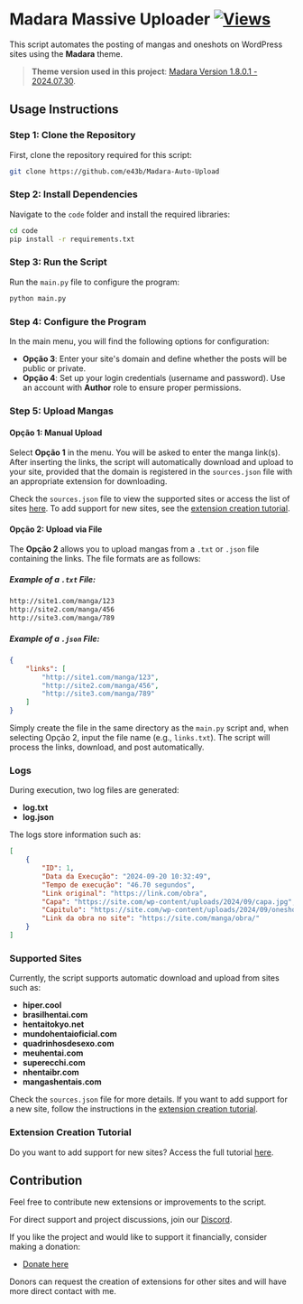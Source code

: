 # Madara Massive Uploader [![Views](https://hits.sh/github.com/e43bmdra/hits.svg)](https://github.com/e43b/Madara-Auto-Upload/)

This script automates the posting of mangas and oneshots on WordPress sites using the **Madara** theme.

> **Theme version used in this project**: [Madara Version 1.8.0.1 - 2024.07.30](https://mangabooth.com/product/wp-manga-theme-madara/).

## Usage Instructions

### Step 1: Clone the Repository

First, clone the repository required for this script:

```bash
git clone https://github.com/e43b/Madara-Auto-Upload
```

### Step 2: Install Dependencies

Navigate to the `code` folder and install the required libraries:

```bash
cd code
pip install -r requirements.txt
```

### Step 3: Run the Script

Run the `main.py` file to configure the program:

```bash
python main.py
```

### Step 4: Configure the Program

In the main menu, you will find the following options for configuration:

- **Opção 3**: Enter your site's domain and define whether the posts will be public or private.
- **Opção 4**: Set up your login credentials (username and password). Use an account with **Author** role to ensure proper permissions.

### Step 5: Upload Mangas

#### Opção 1: Manual Upload

Select **Opção 1** in the menu. You will be asked to enter the manga link(s). After inserting the links, the script will automatically download and upload to your site, provided that the domain is registered in the `sources.json` file with an appropriate extension for downloading.

Check the `sources.json` file to view the supported sites or access the list of sites [here](#sites-suportados). To add support for new sites, see the [extension creation tutorial](#tutorial-de-criação-de-extensões).

#### Opção 2: Upload via File

The **Opção 2** allows you to upload mangas from a `.txt` or `.json` file containing the links. The file formats are as follows:

##### Example of a `.txt` File:

```txt
http://site1.com/manga/123
http://site2.com/manga/456
http://site3.com/manga/789
```

##### Example of a `.json` File:

```json
{
    "links": [
        "http://site1.com/manga/123",
        "http://site2.com/manga/456",
        "http://site3.com/manga/789"
    ]
}
```

Simply create the file in the same directory as the `main.py` script and, when selecting Opção 2, input the file name (e.g., `links.txt`). The script will process the links, download, and post automatically.

### Logs

During execution, two log files are generated:

- **log.txt**
- **log.json**

The logs store information such as:

```json
[
    {
        "ID": 1,
        "Data da Execução": "2024-09-20 10:32:49",
        "Tempo de execução": "46.70 segundos",
        "Link original": "https://link.com/obra",
        "Capa": "https://site.com/wp-content/uploads/2024/09/capa.jpg",
        "Capitulo": "https://site.com/wp-content/uploads/2024/09/oneshot.zip",
        "Link da obra no site": "https://site.com/manga/obra/"
    }
]
```

### Supported Sites

Currently, the script supports automatic download and upload from sites such as:

- **hiper.cool**
- **brasilhentai.com**
- **hentaitokyo.net**
- **mundohentaioficial.com**
- **quadrinhosdesexo.com**
- **meuhentai.com**
- **superecchi.com**
- **nhentaibr.com**
- **mangashentais.com**

Check the `sources.json` file for more details. If you want to add support for a new site, follow the instructions in the [extension creation tutorial](#tutorial-de-criação-de-extensões).

### Extension Creation Tutorial

Do you want to add support for new sites? Access the full tutorial [here](extensao.md).

## Contribution

Feel free to contribute new extensions or improvements to the script.

For direct support and project discussions, join our [Discord](https://discord.gg/SQKcCAuBRr).

If you like the project and would like to support it financially, consider making a donation:

- [Donate here](https://oxapay.com/donate/70144069)

Donors can request the creation of extensions for other sites and will have more direct contact with me.
